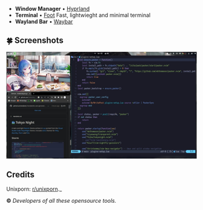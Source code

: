 - **Window Manager** • [Hyprland](https://github.com/hyprwm/Hyprland)
- **Terminal** • [Foot](https://github.com/r-c-f/foot) Fast, lightwieght and minimal terminal
- **Wayland Bar** • [Waybar](https://aur.archlinux.org/packages/waybar-hyprland-git)
## 🍀 Screenshots
<img align="center" src=".config/img.jpeg">

## Credits

Unixporn: [r/unixporn](https://www.reddit.com/r/unixporn)._

**©** _Developers of all these opensource tools._

